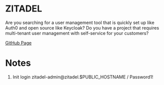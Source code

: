 # ZITADEL

Are you searching for a user management tool that is quickly set up like Auth0 and open source like Keycloak?
Do you have a project that requires multi-tenant user management with self-service for your customers?

[GitHub Page](https://github.com/zitadel/zitadel)

# Notes
1. Init login zitadel-admin@zitadel.$PUBLIC_HOSTNAME / Password1!